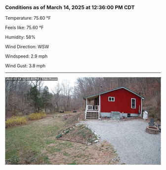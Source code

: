 ### Conditions as of March 14, 2025 at 12:36:00 PM CDT 

Temperature: 75.60 &deg;F

Feels like: 75.60 &deg;F

Humidity: 58%

Wind Direction: WSW

Windspeed: 2.9 mph

Wind Gust: 3.8 mph

---

<img src="./images/latest.jpeg"/>

